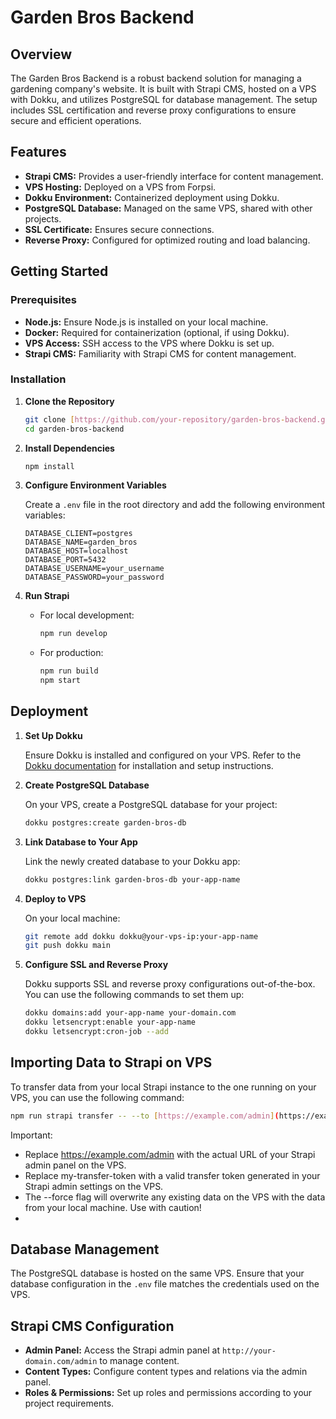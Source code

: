 # Garden Bros Backend

## Overview

The Garden Bros Backend is a robust backend solution for managing a gardening company's website. It is built with Strapi CMS, hosted on a VPS with Dokku, and utilizes PostgreSQL for database management. The setup includes SSL certification and reverse proxy configurations to ensure secure and efficient operations.

## Features

*   **Strapi CMS:** Provides a user-friendly interface for content management.
*   **VPS Hosting:** Deployed on a VPS from Forpsi.
*   **Dokku Environment:** Containerized deployment using Dokku.
*   **PostgreSQL Database:** Managed on the same VPS, shared with other projects.
*   **SSL Certificate:** Ensures secure connections.
*   **Reverse Proxy:** Configured for optimized routing and load balancing.

## Getting Started

### Prerequisites

*   **Node.js:** Ensure Node.js is installed on your local machine.
*   **Docker:** Required for containerization (optional, if using Dokku).
*   **VPS Access:** SSH access to the VPS where Dokku is set up.
*   **Strapi CMS:** Familiarity with Strapi CMS for content management.

### Installation

1.  **Clone the Repository**

    ```bash
    git clone [https://github.com/your-repository/garden-bros-backend.git](https://github.com/your-repository/garden-bros-backend.git)
    cd garden-bros-backend
    ```

2.  **Install Dependencies**

    ```bash
    npm install
    ```

3.  **Configure Environment Variables**

    Create a `.env` file in the root directory and add the following environment variables:

    ```
    DATABASE_CLIENT=postgres
    DATABASE_NAME=garden_bros
    DATABASE_HOST=localhost
    DATABASE_PORT=5432
    DATABASE_USERNAME=your_username
    DATABASE_PASSWORD=your_password
    ```

4.  **Run Strapi**

    *   For local development:

        ```bash
        npm run develop
        ```

    *   For production:

        ```bash
        npm run build
        npm start
        ```

## Deployment

1.  **Set Up Dokku**

    Ensure Dokku is installed and configured on your VPS. Refer to the [Dokku documentation](https://dokku.com/docs/) for installation and setup instructions.

2.  **Create PostgreSQL Database**

    On your VPS, create a PostgreSQL database for your project:

    ```bash
    dokku postgres:create garden-bros-db
    ```

3.  **Link Database to Your App**

    Link the newly created database to your Dokku app:

    ```bash
    dokku postgres:link garden-bros-db your-app-name
    ```

4.  **Deploy to VPS**

    On your local machine:

    ```bash
    git remote add dokku dokku@your-vps-ip:your-app-name
    git push dokku main
    ```

5.  **Configure SSL and Reverse Proxy**

    Dokku supports SSL and reverse proxy configurations out-of-the-box. You can use the following commands to set them up:

    ```bash
    dokku domains:add your-app-name your-domain.com
    dokku letsencrypt:enable your-app-name
    dokku letsencrypt:cron-job --add
    ```

## Importing Data to Strapi on VPS

To transfer data from your local Strapi instance to the one running on your VPS, you can use the following command:

```bash
npm run strapi transfer -- --to [https://example.com/admin](https://example.com/admin) --to-token my-transfer-token --force
```
Important:
* Replace https://example.com/admin with the actual URL of your Strapi admin panel on the VPS.
* Replace my-transfer-token with a valid transfer token generated in your Strapi admin settings on the VPS.
* The --force flag will overwrite any existing data on the VPS with the data from your local machine. Use with caution!
* 
## Database Management

The PostgreSQL database is hosted on the same VPS. Ensure that your database configuration in the `.env` file matches the credentials used on the VPS.

## Strapi CMS Configuration

*   **Admin Panel:** Access the Strapi admin panel at `http://your-domain.com/admin` to manage content.
*   **Content Types:** Configure content types and relations via the admin panel.
*   **Roles & Permissions:** Set up roles and permissions according to your project requirements.
